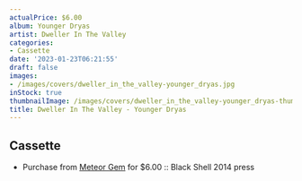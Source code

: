 ```yaml
---
actualPrice: $6.00
album: Younger Dryas
artist: Dweller In The Valley
categories:
- Cassette
date: '2023-01-23T06:21:55'
draft: false
images:
- /images/covers/dweller_in_the_valley-younger_dryas.jpg
inStock: true
thumbnailImage: /images/covers/dweller_in_the_valley-younger_dryas-thumb.jpg
title: Dweller In The Valley - Younger Dryas
---
```


## Cassette
* Purchase from [Meteor Gem](https://meteor-gem.com/products/dweller-in-the-valley-younger-dryas-cassette) for $6.00 :: Black Shell 2014 press
